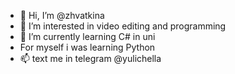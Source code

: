 - 👋 Hi, I’m @zhvatkina
- 👀 I’m interested in video editing and programming
- 🌱 I’m currently learning С# in uni
- For myself i was learning Python 
- 📫  text me in telegram @yulichella

<!---
zhvatkina/zhvatkina is a ✨ special ✨ repository because its `README.md` (this file) appears on your GitHub profile.
You can click the Preview link to take a look at your changes.
--->

